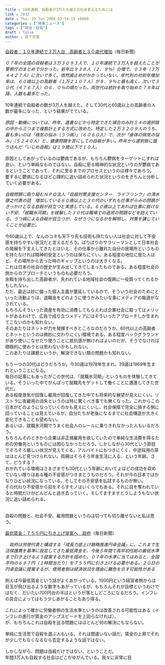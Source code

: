 ```yaml
---
title : 10年連続、自殺者が3万人を越える社会変えるためには
link : 2032
date : Thu, 19 Jun 2008 02:54:15 +0000
categories : ["時事ニュース"]
tags : ["政治・社会"]
draft : false
author : 倉下忠憲
---
```


<A HREF="http://mainichi.jp/select/today/news/20080619k0000e040024000c.html" TARGET="_blank">自殺者：１０年連続で３万人台　高齢者と３０歳代増加</A>（毎日新聞）<BR><BR><I>０７年の全国の自殺者は３万３０９３人で、１０年連続で３万人を超えたことが警察庁のまとめで分かった。前年比９３８人（２．９％）の増で、０３年（３万４４２７人）に次いで多く、依然歯止めがかかっていない。年代別の対前年増加率は、６０歳以上の高齢者（１万２１０７人）が８．９％と最も高く、次いで３０代（４７６７人）の６．０％の順だった。両世代は統計を取り始めた７８年以降、人数も最多だった。</I><BR><BR>10年連続で自殺者の数が3万人を越えた。そして30代と60歳以上の高齢者の人数が最多になった、という結果がでている。<BR><BR><I>原因・動機については、昨年、遺書などから特定できた場合のみ計５４の選択肢の中から三つまで複数計上する方式に改めた。特定した２万３２０９人のうち、最も多いのは「病気の悩み（うつ病）」（６０６０人）で、次が「身体の病気の悩み」（５２４０人）と、健康問題を苦にしての自殺が多い。昨年から選択肢に盛り込んだ「いじめ自殺」は１９歳以下で１０人。</I><BR><BR>原因としてあがっているのは鬱病であるが、もちろん鬱病をターゲットにすれば良い、という単純なものではない。自殺に至る精神的な状況というのが鬱病であるということであって、それに至るまでのプロセスというのは様々であろう。<BR>要するに鬱病になるほど心理的に追い詰められた状況というのをきちんと分析していく必要がある。<BR><BR><I>自殺問題に取り組むＮＰＯ法人「自殺対策支援センター　ライフリンク」の清水康之代表の話　増加している６０歳以上と３０代のいずれも仕事がらみの問題がきっかけとなる自殺が目立つと実感している。６０歳以上であれば仕事に就けない不安、「就職氷河期」を経験した３０代は職場での過労の問題などを抱えている。うつ病による自殺が目立つが、なぜうつになるかを解明し、対策を講じていくことが必要だ。</I><BR><BR>今60歳以上で、なんのコネも天下り先も技術も持たない人は社会に対して不安感を持ちやすい状況だと言えるだろう。ばりばりのサラリーマンとして日本社会の発展を下支えしてきたとはいえ、その仕事から離れた自分の居場所というものを持たなければ精神的安定というのは保ちにくい。ある程度の地位に居た人ほど、その場所から去った時のギャップというのは大きくなる。<BR>これは日本の社会の歴史が生み出してきてしまったものである。ある程度社会の側からのアプローチというものも必要だろう。<BR>余暇を持ち出した高齢者が、失われている地域社会の復興に一役買ってくれるかもしれない。<BR>ただ、最近は妙に偏った個人主義が蔓延しているので、そういう社会のためにといった活動よりは、退職金をどのように使うかみたいな事にメディアの報道がなされている。<BR>もちろんそういった資産を有効に消費してもらえれば企業社会に取ってはメリットがあるわけで、広告で成り立つメディアにはそういったアプローチしか生まれてこないのかも知れない。<BR>そのあたりはネットが力を発揮すべきところなのだろうか、60代以上の高齢者とネットというのは微妙に交わりにくい環境である。ある程度バックグラウンドがあり使いこなせたり使うことに抵抗感が無ければよいのだが、そうでなければ積極的に使おうとは思わないかもしれない。<BR>このあたりは課題というか、解決できない類の問題かも知れない。<BR><BR>もう一つの30代はどうだろうか。今30歳は1978年生まれ。39歳は1969年生まれということになる。<BR>毎日の記事にもあったがこの世代は、「就職氷河期」というものを体験してきている。そういった中でがんばって就職先をゲットして働くことに邁進してきた世代だ。<BR>ある程度景気が回復し雇用が回復してきた中でも将来的な展望が見えにくい。リストラに夜雇用の消失というのは特に驚くべき事でも無くなった。これからこの日本がどのようになっていくのかも見えにくいし、社会保障で完全に損する側に回っていることは見えているが、自分たちが老後になるまでに社会構造が大きく変化できることも望めない。<BR>あるいは、就職氷河期でうまく社会人のレールに乗りきれなかった人もいるだろう。<BR>もちろんそのときから企業は非正規雇用を欲していたので単純な生活費を得るための労働先というものには困らなかっただろう。しかしながら30代という節目でそろそろ厳しい状況が見えてくる。アルバイトにもつきにくく、中途採用の芽はほとんど見つけられない。両親はそろそろ年金生活に入る、という年齢。さて、どうする？<BR>おかれている環境はさまざまでも30代という年齢においてよほどの成功を収めていない限りはある種の不安感がつきまとうものだろう。それが今の日本ではかなりひどい状況になっている。そしてその不安感を払拭するものが無い。<BR>その代わり不安感から目をそらすモノはいくらでもある。それに目を奪われていると時間だけがどんどんと過ぎ去っていく。そしてますますどうしようもない状況に追い詰められる。<BR><BR><BR>自殺の問題と、社会不安、雇用問題というのは切っても切り離せないと私は思う。<BR><BR><A HREF="http://mainichi.jp/select/today/news/20080619k0000m010156000c.html" TARGET="_blank">最低賃金：７５５円に引き上げ提案へ　政府</A>（毎日新聞）<BR><BR><I>　政府は労使代表と構成する「成長力底上げ戦略推進円卓会議」に、これまで生活保護費を基準に設定してきた最低賃金を、今後５年間で高卒初任給の最低水準まで引き上げるよう提案する方針を固めた。０７年の水準に当てはめると、全国平均の６８７円（１時間当たり）を７５５円に引き上げる必要がある。２０日の円卓会議に提案するが、使用者側は経済状況を理由に難色を示す可能性がある</I><BR><BR>例えば今最低賃金という話がよくあがっている。1000円という経営者側からは目玉が飛び出るような数字もあがっているが、もちろんそれが目標というわけではなく、だいたい700円台の半ばというが落としどころになるだろう。インフレの具合によってはもう少しあがることもあり得る。<BR><BR>これによって確かに労働者側の生活水準というのは改善される可能性はある（インフレの進行が賃金のアップスピードを上回らなければ）。<BR>が、もちろんこれは自殺を巡る問題にはほとんど何の解決にもならない。<BR><BR>単純に生活苦で自殺を選ぶ人もいる。それは間違いない話だ。賃金の上昇でそれが少しでもなくなるなら否定するような話ではない。<BR><BR>しかしながら、問題は自殺だけではない、ということだ。<BR>年間3万人も自殺する社会はどこかゆがんでいる。我々に非常に目